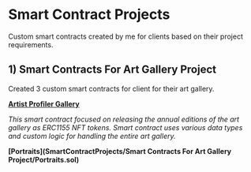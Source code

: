 # Smart Contract Projects
Custom smart contracts created by me for clients based on their project requirements.

## 1) Smart Contracts For Art Gallery Project
Created 3 custom smart contracts for client for their art gallery.

**[Artist Profiler Gallery](https://github.com/CrazzyPhoton/SmartContractProjects/blob/main/Smart%20Contracts%20For%20Art%20Gallery%20Project/Artist%20Profiler%20Gallery.sol)**

*This smart contract focused on releasing the annual editions of the art gallery as ERC1155 NFT tokens. Smart contract uses various data types and custom logic for handling the entire art gallery.*

**[Portraits](SmartContractProjects/Smart Contracts For Art Gallery Project/Portraits.sol)**
